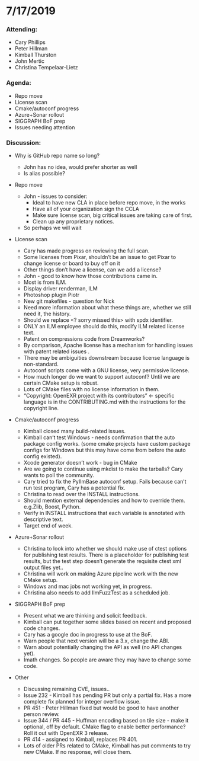 ﻿# 7/17/2019

### Attending:
* Cary Phillips
* Peter Hillman
* Kimball Thurston
* John Mertic
* Christina Tempelaar-Lietz

### Agenda:
* Repo move
* License scan
* Cmake/autoconf progress
* Azure+Sonar rollout
* SIGGRAPH BoF prep
* Issues needing attention

### Discussion:

* Why is GitHub repo name so long?
   * John has no idea, would prefer shorter as well
   * Is alias possible?

* Repo move
   * John - issues to consider:
      * Ideal to have new CLA in place before repo move, in the works 
      * Have all of your organization sign the CCLA
      * Make sure license scan, big critical issues are taking care of first.
      * Clean up any proprietary notices.
   * So perhaps we will wait

* License scan
   * Cary has made progress on reviewing the full scan.
   * Some licenses from Pixar, shouldn’t be an issue to get Pixar to change license or board to buy off on it
   * Other things don’t have a license, can we add a license?
   * John - good to know how those contributions came in.
   * Most is from ILM.
   * Display driver renderman, ILM
   * Photoshop plugin Piotr
   * New git makefiles - question for Nick
   * Need more information about what these things are, whether we still need it, the history.
   * Should we replace <? sorry missed this> with spdx identifier.
   * ONLY an ILM employee should do this, modify ILM related license text.
   * Patent on compressions code from Dreamworks?
   * By comparison, Apache license has a mechanism for handling issues with patent related issues .
   * There may be ambiguities downstream because license language is non-standard.
   * Autoconf scripts come with a GNU license, very permissive license.
   * How much longer do we want to support autoconf? Until we are certain CMake setup is robust.
   * Lots of CMake files with no license information in them. 
   * “Copyright: OpenEXR project with its contributors” <- specific language is in the CONTRIBUTING.md with the instructions for the copyright line.

* Cmake/autoconf progress
   * Kimball closed many build-related issues.
   * Kimball can’t test Windows - needs confirmation that the auto package config works. (some cmake projects have custom package configs for Windows but this may have come from before the auto config existed).
   * Xcode generator doesn’t work - bug in CMake 
   * Are we going to continue using mkdist to make the tarballs? Cary wants to poll the community.
   * Cary tried to fix the PyIlmBase autoconf setup. Fails because can’t run test program, Cary has a potential fix.
   * Christina to read over the INSTALL instructions.
   * Should mention external dependencies and how to override them. e.g.Zlib, Boost, Python.
   * Verify in INSTALL instructions that each variable is annotated with descriptive text.
   * Target end of week.

* Azure+Sonar rollout
   * Christina to look into whether we should make use of ctest options for publishing test results. There is a placeholder for publishing test results, but the test step doesn’t generate the requisite ctest xml output files yet..
   * Christina will work on making Azure pipeline work with the new CMake setup.
   * Windows and mac jobs not working yet, in progress.
   * Christina also needs to add IlmFuzzTest as a scheduled job.

* SIGGRAPH BoF prep
   * Present what we are thinking and solicit feedback.
   * Kimball can put together some slides based on recent and proposed code changes.
   * Cary has a google doc in progress to use at the BoF.
   * Warn people that next version will be a 3.x, change the ABI. 
   * Warn about potentially changing the API as well (no API changes yet).
   * Imath changes. So people are aware they may have to change some code.

* Other
   * Discussing remaining CVE, issues..
   * Issue 232 - Kimball has pending PR but only a partial fix. Has a more complete fix planned for integer overflow issue.
   * PR 451 - Peter Hillman fixed but would be good to have another person review.
   * Issue 344 / PR 445 - Huffman encoding based on tile size - make it optional, off by default. CMake flag to enable better performance? Roll it out with OpenEXR 3 release.
   * PR 414 - assigned to Kimball, replaces PR 401.
   * Lots of older PRs related to CMake, Kimball has put comments to try new CMake. If no response, will close them.
